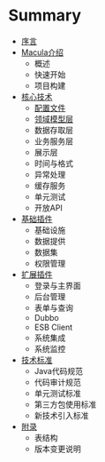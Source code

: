 # Summary

* [序言](README.md)
* [Macula介绍](chapter1/chapter1.md)
   * 概述
   * 快速开始
   * 项目构建
* [核心技术](chapter2/chapter2.md)
   * [配置文件](chapter2/01_Configuration.md)
   * [领域模型层](chapter2/02_Domain.md)
   * 数据存取层
   * 业务服务层
   * 展示层
   * 时间与格式
   * 异常处理
   * 缓存服务
   * 单元测试
   * 开放API
* [基础插件](chapter3/chapter3.md)
   * 基础设施
   * 数据提供
   * 数据集
   * 权限管理
* [扩展插件](chapter4/chapter4.md)
   * 登录与主界面
   * 后台管理
   * 表单与查询
   * Dubbo
   * ESB Client
   * 系统集成
   * 系统监控
* [技术标准](chapter5/chapter5.md)
   * Java代码规范
   * 代码审计规范
   * 单元测试标准
   * 第三方包使用标准
   * 新技术引入标准
* [附录](chapter6/chapter6.md)
   * 表结构
   * 版本变更说明

